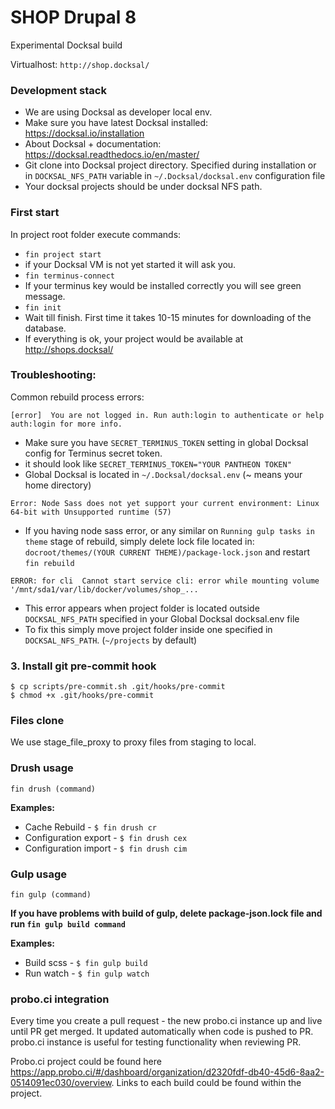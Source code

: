 # SHOP Drupal 8

Experimental Docksal build

Virtualhost: `http://shop.docksal/`

### Development stack

* We are using Docksal as developer local env.
* Make sure you have latest Docksal installed: https://docksal.io/installation 
* About Docksal + documentation: https://docksal.readthedocs.io/en/master/
* Git clone into Docksal project directory. Specified during installation or in 
`DOCKSAL_NFS_PATH` variable in `~/.Docksal/docksal.env` configuration file
* Your docksal projects should be under docksal NFS path.


### First start
In project root folder execute commands:
* `fin project start`
*  if your Docksal VM is not yet started it will ask you.
* `fin terminus-connect`
* If your terminus key would be installed correctly you will see green message.
* `fin init`
* Wait till finish. First time it takes 10-15 minutes for downloading of the database. 
* If everything is ok, your project would be available at http://shops.docksal/

### Troubleshooting:
Common rebuild process errors:

`[error]  You are not logged in. Run auth:login to authenticate or help auth:login for more info.`
* Make sure you have `SECRET_TERMINUS_TOKEN` setting in global Docksal config for Terminus secret token.
* it should look like `SECRET_TERMINUS_TOKEN="YOUR PANTHEON TOKEN"`
* Global Docksal is located in `~/.Docksal/docksal.env` (~ means your home directory)

`Error: Node Sass does not yet support your current environment: Linux 64-bit with Unsupported runtime (57)`
* If you having node sass error, or any similar on `Running gulp tasks in theme` stage of rebuild, 
simply delete lock file located in: `docroot/themes/(YOUR CURRENT THEME)/package-lock.json` and restart `fin rebuild`


`ERROR: for cli  Cannot start service cli: error while mounting volume '/mnt/sda1/var/lib/docker/volumes/shop_...`
* This error appears when project folder is located outside `DOCKSAL_NFS_PATH` specified in your Global Docksal docksal.env file
* To fix this simply move project folder inside one specified in `DOCKSAL_NFS_PATH`. (`~/projects` by default)


### 3. Install git pre-commit hook

```
$ cp scripts/pre-commit.sh .git/hooks/pre-commit
$ chmod +x .git/hooks/pre-commit
```

### Files clone
We use stage_file_proxy to proxy files from staging to local. 

### Drush usage

`fin drush (command)`

**Examples:**
 
* Cache Rebuild -         `$ fin drush cr`
* Configuration export -  `$ fin drush cex` 
* Configuration import -  `$ fin drush cim`

### Gulp usage

`fin gulp (command)`

**If you have problems with build of gulp, delete package-json.lock file and run `fin gulp build command`**

**Examples:**
 
* Build scss -         `$ fin gulp build`
* Run watch -          `$ fin gulp watch` 

### probo.ci integration
Every time you create a pull request - the new probo.ci instance up and live 
until PR get merged. It updated automatically when code is pushed to PR.   
probo.ci instance is useful for testing  functionality when reviewing PR.   

Probo.ci project could be found here 
https://app.probo.ci/#/dashboard/organization/d2320fdf-db40-45d6-8aa2-0514091ec030/overview.
Links to each build could be found within the project.

